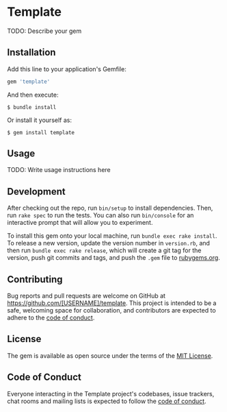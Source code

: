# Template

TODO: Describe your gem

## Installation

Add this line to your application's Gemfile:

```ruby
gem 'template'
```

And then execute:

    $ bundle install

Or install it yourself as:

    $ gem install template

## Usage

TODO: Write usage instructions here

## Development

After checking out the repo, run `bin/setup` to install dependencies. Then, run `rake spec` to run the tests. You can also run `bin/console` for an interactive prompt that will allow you to experiment.

To install this gem onto your local machine, run `bundle exec rake install`. To release a new version, update the version number in `version.rb`, and then run `bundle exec rake release`, which will create a git tag for the version, push git commits and tags, and push the `.gem` file to [rubygems.org](https://rubygems.org).

## Contributing

Bug reports and pull requests are welcome on GitHub at https://github.com/[USERNAME]/template. This project is intended to be a safe, welcoming space for collaboration, and contributors are expected to adhere to the [code of conduct](https://github.com/[USERNAME]/template/blob/master/CODE_OF_CONDUCT.md).


## License

The gem is available as open source under the terms of the [MIT License](https://opensource.org/licenses/MIT).

## Code of Conduct

Everyone interacting in the Template project's codebases, issue trackers, chat rooms and mailing lists is expected to follow the [code of conduct](https://github.com/[USERNAME]/template/blob/master/CODE_OF_CONDUCT.md).
